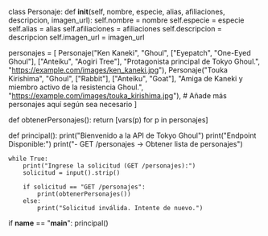 class Personaje:
    def __init__(self, nombre, especie, alias, afiliaciones, descripcion, imagen_url):
        self.nombre = nombre
        self.especie = especie
        self.alias = alias
        self.afiliaciones = afiliaciones
        self.descripcion = descripcion
        self.imagen_url = imagen_url

personajes = [
    Personaje("Ken Kaneki", "Ghoul", ["Eyepatch", "One-Eyed Ghoul"], ["Anteiku", "Aogiri Tree"], "Protagonista principal de Tokyo Ghoul.", "https://example.com/images/ken_kaneki.jpg"),
    Personaje("Touka Kirishima", "Ghoul", ["Rabbit"], ["Anteiku", "Goat"], "Amiga de Kaneki y miembro activo de la resistencia Ghoul.", "https://example.com/images/touka_kirishima.jpg"),
    # Añade más personajes aquí según sea necesario
]

def obtenerPersonajes():
    return [vars(p) for p in personajes]

def principal():
    print("Bienvenido a la API de Tokyo Ghoul")
    print("Endpoint Disponible:")
    print("- GET /personajes -> Obtener lista de personajes")
    
    while True:
        print("Ingrese la solicitud (GET /personajes):")
        solicitud = input().strip()

        if solicitud == "GET /personajes":
            print(obtenerPersonajes())
        else:
            print("Solicitud inválida. Intente de nuevo.")

if __name__ == "__main__":
    principal()


